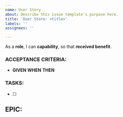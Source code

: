 ```yaml
---
name: User Story
about: Describe this issue template's purpose here.
title: 'User Store: <title>'
labels: ''
assignees: ''

---
```


As a **role**, I can **capability**, so that **received benefit**.

### ACCEPTANCE CRITERIA:
- **GIVEN**
**WHEN**
**THEN**

### TASKS:
- [ ]

## EPIC: #
